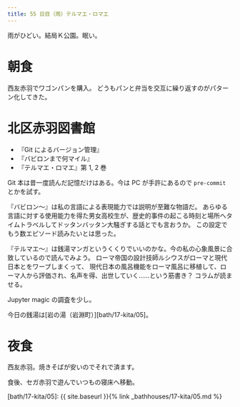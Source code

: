 ```yaml
---
title: 55 日目（雨）テルマエ・ロマエ
---
```


雨がひどい。結局Ｋ公園。眠い。

# 朝食

西友赤羽でワゴンパンを購入。
どうもパンと弁当を交互に繰り返すのがパターン化してきた。

# 北区赤羽図書館

* 『Git によるバージョン管理』
* 『バビロンまで何マイル』
* 『テルマエ・ロマエ』第 1, 2 巻

Git 本は昔一度読んだ記憶だけはある。今は PC が手許にあるので `pre-commit` とかを試す。

『バビロン～』は私の言語による表現能力では説明が至難な物語だ。
あらゆる言語に対する使用能力を得た男女高校生が、歴史的事件の起こる時刻と場所へタイムトラベルしてドッタンバッタン大騒ぎする話とでも言おうか。
この設定でもう数エピソード読みたいとは思った。

『テルマエ～』は銭湯マンガというくくりでいいのかな。今の私の心象風景に合致しているので読んでみよう。
ローマ帝国の設計技師ルシウスがローマと現代日本とをワープしまくって、
現代日本の風呂機能をローマ風呂に移植して、ローマ人から評価され、名声を得、出世していく……という筋書き？
コラムが読ませる。

Jupyter magic の調査を少し。

今日の銭湯は[岩の湯（岩淵町）][bath/17-kita/05]。

# 夜食

西友赤羽。焼きそばが安いのでそれで済ます。

食後、セガ赤羽で遊んでいつもの寝床へ移動。

[bath/17-kita/05]: {{ site.baseurl }}{% link _bathhouses/17-kita/05.md %}
